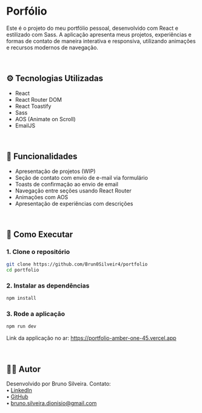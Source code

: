 # Porfólio

Este é o projeto do meu portfólio pessoal, desenvolvido com React e estilizado com Sass. A aplicação apresenta meus projetos, experiências e formas de contato de maneira interativa e responsiva, utilizando animações e recursos modernos de navegação.

<br>

## ⚙️ Tecnologias Utilizadas

- React
- React Router DOM
- React Toastify
- Sass
- AOS (Animate on Scroll)
- EmailJS

<br>


## 🧩 Funcionalidades

- Apresentação de projetos (WIP)
- Seção de contato com envio de e-mail via formulário
- Toasts de confirmação ao envio de email
- Navegação entre seções usando React Router
- Animações com AOS
- Apresentação de experiências com descrições

<br>

## 🚀 Como Executar

### 1. Clone o repositório

```bash
git clone https://github.com/Brun0Silveir4/portfolio
cd portfolio
```

### 2. Instalar as dependências
```bash
npm install
```

### 3. Rode a aplicação
```bash
npm run dev 
```

Link da applicação no ar: https://portfolio-amber-one-45.vercel.app

<br>

## 🙋‍♂️ Autor

Desenvolvido por Bruno Silveira. Contato:  
• [LinkedIn](https://www.linkedin.com/in/bruno-silveira-dionisio/)  
• [GitHub](https://github.com/Brun0Silveir4)  
• bruno.silveira.dionisio@gmail.com
